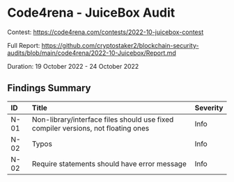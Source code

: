 # Code4rena - JuiceBox Audit

Contest: https://code4rena.com/contests/2022-10-juicebox-contest

Full Report: https://github.com/cryptostaker2/blockchain-security-audits/blob/main/code4rena/2022-10-Juicebox/Report.md

Duration: 19 October 2022 - 24 October 2022

## Findings Summary

| ID   | Title                                                                             | Severity |
| :--- | :-------------------------------------------------------------------------------- | :------- |
| N-01 | Non-library/interface files should use fixed compiler versions, not floating ones | Info     |
| N-02 | Typos                                                                             | Info     |
| N-02 | Require statements should have error message                                      | Info     |



